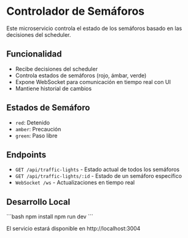 # Controlador de Semáforos

Este microservicio controla el estado de los semáforos basado en las decisiones del scheduler.

## Funcionalidad

- Recibe decisiones del scheduler
- Controla estados de semáforos (rojo, ámbar, verde)
- Expone WebSocket para comunicación en tiempo real con UI
- Mantiene historial de cambios

## Estados de Semáforo

- `red`: Detenido
- `amber`: Precaución
- `green`: Paso libre

## Endpoints

- `GET /api/traffic-lights` - Estado actual de todos los semáforos
- `GET /api/traffic-lights/:id` - Estado de un semáforo específico
- `WebSocket /ws` - Actualizaciones en tiempo real

## Desarrollo Local

\`\`\`bash
npm install
npm run dev
\`\`\`

El servicio estará disponible en http://localhost:3004
